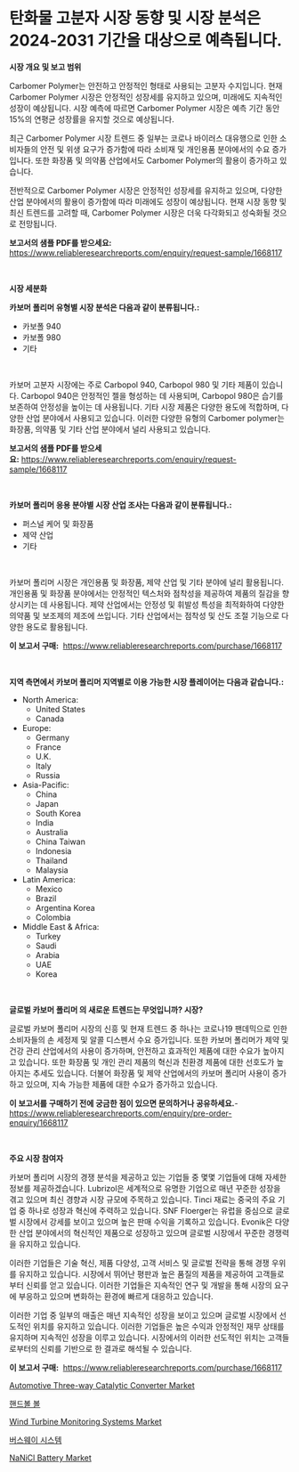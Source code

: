 <p><h1>탄화물 고분자 시장 동향 및 시장 분석은 2024-2031 기간을 대상으로 예측됩니다.</h1></p><p><strong>시장 개요 및 보고 범위</strong></p>
<p><p>Carbomer Polymer는 안전하고 안정적인 형태로 사용되는 고분자 수지입니다. 현재 Carbomer Polymer 시장은 안정적인 성장세를 유지하고 있으며, 미래에도 지속적인 성장이 예상됩니다. 시장 예측에 따르면 Carbomer Polymer 시장은 예측 기간 동안 15%의 연평균 성장률을 유지할 것으로 예상됩니다.</p><p>최근 Carbomer Polymer 시장 트렌드 중 일부는 코로나 바이러스 대유행으로 인한 소비자들의 안전 및 위생 요구가 증가함에 따라 소비재 및 개인용품 분야에서의 수요 증가입니다. 또한 화장품 및 의약품 산업에서도 Carbomer Polymer의 활용이 증가하고 있습니다.</p><p>전반적으로 Carbomer Polymer 시장은 안정적인 성장세를 유지하고 있으며, 다양한 산업 분야에서의 활용이 증가함에 따라 미래에도 성장이 예상됩니다. 현재 시장 동향 및 최신 트렌드를 고려할 때, Carbomer Polymer 시장은 더욱 다각화되고 성숙화될 것으로 전망됩니다.</p></p>
<p><strong>보고서의 샘플 PDF를 받으세요:</strong> <a href="https://www.reliableresearchreports.com/enquiry/request-sample/1668117">https://www.reliableresearchreports.com/enquiry/request-sample/1668117</a></p>
<p>&nbsp;</p>
<p><strong>시장 세분화</strong></p>
<p><strong>카보머 폴리머 유형별 시장 분석은 다음과 같이 분류됩니다.:</strong></p>
<p><ul><li>카보폴 940</li><li>카보폴 980</li><li>기타</li></ul></p>
<p>&nbsp;</p>
<p><p>카보머 고분자 시장에는 주로 Carbopol 940, Carbopol 980 및 기타 제품이 있습니다. Carbopol 940은 안정적인 젤을 형성하는 데 사용되며, Carbopol 980은 습기를 보존하여 안정성을 높이는 데 사용됩니다. 기타 시장 제품은 다양한 용도에 적합하며, 다양한 산업 분야에서 사용되고 있습니다. 이러한 다양한 유형의 Carbomer polymer는 화장품, 의약품 및 기타 산업 분야에서 널리 사용되고 있습니다.</p></p>
<p><strong>보고서의 샘플 PDF를 받으세요:</strong>&nbsp;<a href="https://www.reliableresearchreports.com/enquiry/request-sample/1668117">https://www.reliableresearchreports.com/enquiry/request-sample/1668117</a></p>
<p>&nbsp;</p>
<p><strong> 카보머 폴리머 응용 분야별 시장 산업 조사는 다음과 같이 분류됩니다.:</strong></p>
<p><ul><li>퍼스널 케어 및 화장품</li><li>제약 산업</li><li>기타</li></ul></p>
<p>&nbsp;</p>
<p><p>카보머 폴리머 시장은 개인용품 및 화장품, 제약 산업 및 기타 분야에 널리 활용됩니다. 개인용품 및 화장품 분야에서는 안정적인 텍스처와 점착성을 제공하여 제품의 질감을 향상시키는 데 사용됩니다. 제약 산업에서는 안정성 및 휘발성 특성을 최적화하여 다양한 의약품 및 보조제의 제조에 쓰입니다. 기타 산업에서는 점착성 및 산도 조절 기능으로 다양한 용도로 활용됩니다.</p></p>
<p><strong>이 보고서 구매:</strong>&nbsp; <a href="https://www.reliableresearchreports.com/purchase/1668117">https://www.reliableresearchreports.com/purchase/1668117</a></p>
<p>&nbsp;</p>
<p><strong>지역 측면에서 카보머 폴리머 지역별로 이용 가능한 시장 플레이어는 다음과 같습니다.:</strong></p>
<p><ul>
    <li>
        North America:
        <ul>
            <li>United States</li>
            <li>Canada</li>
        </ul>
    </li>
    <li>
        Europe:
        <ul>
            <li>Germany</li>
            <li>France</li>
            <li>U.K.</li>
            <li>Italy</li>
            <li>Russia</li>
        </ul>
    </li>
    <li>
        Asia-Pacific:
        <ul>
            <li>China</li>
            <li>Japan</li>
            <li>South Korea</li>
            <li>India</li>
            <li>Australia</li>
            <li>China Taiwan</li>
            <li>Indonesia</li>
            <li>Thailand</li>
            <li>Malaysia</li>
        </ul>
    </li>
    <li>
        Latin America:
        <ul>
            <li>Mexico</li>
            <li>Brazil</li>
            <li>Argentina Korea</li>
            <li>Colombia</li>
        </ul>
    </li>
    <li>
        Middle East & Africa:
        <ul>
            <li>Turkey</li>
            <li>Saudi</li>
            <li>Arabia</li>
            <li>UAE</li>
            <li>Korea</li>
        </ul>
    </li>
    </ul></p>
<p>&nbsp;</p>
<p><strong>글로벌 카보머 폴리머 의 새로운 트렌드는 무엇입니까? 시장?</strong></p>
<p><p>글로벌 카보머 폴리머 시장의 신흥 및 현재 트렌드 중 하나는 코로나19 팬데믹으로 인한 소비자들의 손 세정제 및 알콜 디스펜서 수요 증가입니다. 또한 카보머 폴리머가 제약 및 건강 관리 산업에서의 사용이 증가하며, 안전하고 효과적인 제품에 대한 수요가 높아지고 있습니다. 또한 화장품 및 개인 관리 제품의 혁신과 친환경 제품에 대한 선호도가 높아지는 추세도 있습니다. 더불어 화장품 및 제약 산업에서의 카보머 폴리머 사용이 증가하고 있으며, 지속 가능한 제품에 대한 수요가 증가하고 있습니다.</p></p>
<p><strong>이 보고서를 구매하기 전에 궁금한 점이 있으면 문의하거나 공유하세요.</strong>- <a href="https://www.reliableresearchreports.com/enquiry/pre-order-enquiry/1668117">https://www.reliableresearchreports.com/enquiry/pre-order-enquiry/1668117</a></p>
<p>&nbsp;</p>
<p><strong>주요 시장 참여자</strong></p>
<p><p>카보머 폴리머 시장의 경쟁 분석을 제공하고 있는 기업들 중 몇몇 기업들에 대해 자세한 정보를 제공하겠습니다. Lubrizol은 세계적으로 유명한 기업으로 매년 꾸준한 성장을 겪고 있으며 최신 경향과 시장 규모에 주목하고 있습니다. Tinci 재료는 중국의 주요 기업 중 하나로 성장과 혁신에 주력하고 있습니다. SNF Floerger는 유럽을 중심으로 글로벌 시장에서 강세를 보이고 있으며 높은 판매 수익을 기록하고 있습니다. Evonik은 다양한 산업 분야에서의 혁신적인 제품으로 성장하고 있으며 글로벌 시장에서 꾸준한 경쟁력을 유지하고 있습니다.</p><p>이러한 기업들은 기술 혁신, 제품 다양성, 고객 서비스 및 글로벌 전략을 통해 경쟁 우위를 유지하고 있습니다. 시장에서 뛰어난 평판과 높은 품질의 제품을 제공하여 고객들로부터 신뢰를 얻고 있습니다. 이러한 기업들은 지속적인 연구 및 개발을 통해 시장의 요구에 부응하고 있으며 변화하는 환경에 빠르게 대응하고 있습니다.</p><p>이러한 기업 중 일부의 매출은 매년 지속적인 성장을 보이고 있으며 글로벌 시장에서 선도적인 위치를 유지하고 있습니다. 이러한 기업들은 높은 수익과 안정적인 재무 상태를 유지하며 지속적인 성장을 이루고 있습니다. 시장에서의 이러한 선도적인 위치는 고객들로부터의 신뢰를 기반으로 한 결과로 해석될 수 있습니다.</p></p>
<p><strong>이 보고서 구매:</strong>&nbsp;&nbsp;<a href="https://www.reliableresearchreports.com/purchase/1668117">https://www.reliableresearchreports.com/purchase/1668117</a></p>
<p><p><a href="https://issuu.com/reportprime-2/docs/automotive-three-way-catalytic-converter-market-si">Automotive Three-way Catalytic Converter Market</a></p><p><a href="https://github.com/plelbej847484502/Market-Research-Report-List-1/blob/main/165124015249.md">핸드볼 볼</a></p><p><a href="https://github.com/marloy8/Market-Research-Report-List-3/blob/main/wind-turbine-monitoring-systems-market.md">Wind Turbine Monitoring Systems Market</a></p><p><a href="https://github.com/vseigx30c9a1j/Market-Research-Report-List-1/blob/main/248644115250.md">버스웨이 시스템</a></p><p><a href="https://github.com/jj19131/Market-Research-Report-List-2/blob/main/nanicl-battery-market.md">NaNiCl Battery Market</a></p></p>
